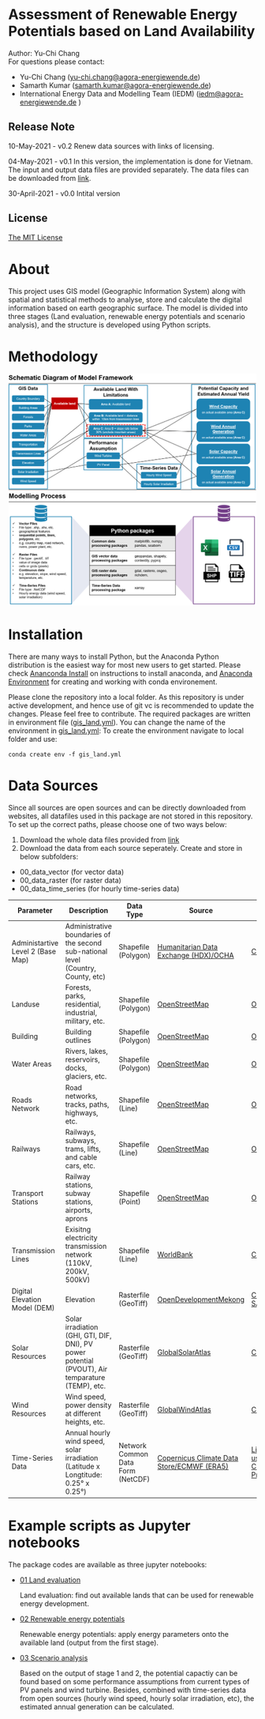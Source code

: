# Assessment of Renewable Energy Potentials based on Land Availability

Author: Yu-Chi Chang <br> For questions please contact: 

* Yu-Chi Chang ([yu-chi.chang@agora-energiewende.de](yu-chi.chang@agora-energiewende.de)) 
* Samarth Kumar ([samarth.kumar@agora-energiewende.de](samarth.kumar@agora-energiewende.de))
* International Energy Data and Modelling Team (IEDM) ([iedm@agora-energiewende.de](iedm@agora-energiewende.de) )

## Release Note

10-May-2021 - v0.2 Renew data sources with links of licensing.

04-May-2021 - v0.1 In this version, the implementation is done for Vietnam. The input and output data files are provided separately. The data files can be downloaded from [link](https://cloud.sefep.eu/s/iyobP85aHCDm5MF). 

30-April-2021 - v0.0 Intital version 

## License

[The MIT License](License.txt)

# About

This project uses GIS model (Geographic Information System) along with spatial and statistical methods to analyse, store and calculate the digital information based on earth geographic surface. The model is divided into three stages (Land evaluation, renewable energy potentials and scenario analysis), and the structure is developed using Python scripts.

# Methodology

![Model Framework](Model_Framework.png) ![Modelling_Process](Modelling_Process.png)

# Installation

There are many ways to install Python, but the Anaconda Python distribution is the easiest way for most new users to get started. Please check [Ananconda Install](https://www.anaconda.com/download/) on instructions to install anaconda, and [Anaconda Environment](https://conda.io/docs/user-guide/tasks/manage-environments.html) for creating and working with conda environement.

Please clone the repository into a local folder. As this repository is under active development, and hence use of git vc is recommended to update the changes. Please feel free to contribute. The required packages are written in environment file ([gis_land.yml](gis_land.yml)). You can change the name of the environment in [gis_land.yml](gis_land.yml): To create the environment navigate to local folder and use:

```
conda create env -f gis_land.yml
```

<!-- GIS_Land_VN relies on the following packages which are not contained in a standard Python installation. To install these packages, please refer to the installation guides from each website:

* [numpy](https://numpy.org/install/) (array and data sorting)
* [pandas](https://numpy.org/install/) (dataframe sorting )
* [matplotlib](https://pandas.pydata.org/pandas-docs/stable/getting_started/install.html) (import of the pyplot interface)
* [searborn](https://seaborn.pydata.org/installing.html) (plotting)
* [geopandas](https://geopandas.org/getting_started/install.html) (geospatial data processing)
* [shapely](https://anaconda.org/conda-forge/shapely) (geospatial data processing)
* [GDAL & rasterio & osgeo](https://rasterio.readthedocs.io/en/latest/installation.html) (geospatial data (raster file) processing) \*Only install one of three packages would be sufficient since rasterio and osgeo has dependencies on GDAL
* [pyproj](https://pyproj4.github.io/pyproj/stable/installation.html) (self-defined coordination reference system)
* [contextily](https://github.com/geopandas/contextily) (for fetching basemaps)
* [elevation](https://anaconda.org/conda-forge/elevation) (for elevation processing)
* [richdem](https://richdem.readthedocs.io/en/latest/using_it.html) (slope calculation)
* [xarray](http://xarray.pydata.org/en/stable/installing.html) (time series data (grib and NetCDF files)) -->

# Data Sources

Since all sources are open sources and can be directly downloaded from websites, all datafiles used in this package are not stored in this repository. To set up the correct paths, please choose one of two ways below:
1. Download the whole data files provided from [link](https://cloud.sefep.eu/s/iyobP85aHCDm5MF)
2. Download the data from each source seperately. Create and store in below subfolders:
* 00_data_vector (for vector data)
* 00_data_raster (for raster data)
* 00_data_time_series (for hourly time-series data)

| Parameter | Description | Data Type | Source | License | 
| ------------- | ------------- | ------------- | ------------- | ------------- | 
| Administartive Level 2 (Base Map) | Administrative boundaries of the second sub-national level (Country, County, etc) | Shapefile (Polygon) | [Humanitarian Data Exchange (HDX)/OCHA](https://data.humdata.org/dataset/viet-nam-administrative-boundaries-polygon-polyline) | [CC-BY 4.0](https://data.humdata.org/about/license) | 
| Landuse | Forests, parks, residential, industrial, military, etc. | Shapefile (Polygon) | [OpenStreetMap](https://download.geofabrik.de/asia.html) | [ODbL 1.0](https://www.openstreetmap.org/copyright) | 
| Building | Building outlines | Shapefile (Polygon) | [OpenStreetMap](https://download.geofabrik.de/asia.html) | [ODbL 1.0](https://www.openstreetmap.org/copyright) | 
| Water Areas | Rivers, lakes, reservoirs, docks, glaciers, etc. | Shapefile (Polygon) | [OpenStreetMap](https://download.geofabrik.de/asia.html) | [ODbL 1.0](https://www.openstreetmap.org/copyright) | 
| Roads Network | Road networks, tracks, paths, highways, etc. | Shapefile (Line) | [OpenStreetMap](https://download.geofabrik.de/asia.html) | [ODbL 1.0](https://www.openstreetmap.org/copyright) | 
| Railways | Railways, subways, trams, lifts, and cable cars, etc. | Shapefile (Line) | [OpenStreetMap](https://download.geofabrik.de/asia.html) | [ODbL 1.0](https://www.openstreetmap.org/copyright) | 
| Transport Stations | Railway stations, subway stations, airports, aprons | Shapefile (Point) | [OpenStreetMap](https://download.geofabrik.de/asia.html) | [ODbL 1.0](https://www.openstreetmap.org/copyright) | 
| Transmission Lines | Exisitng electricity transmission network (110kV, 200kV, 500kV) | Shapefile (Line) | [WorldBank](https://datacatalog.worldbank.org/dataset/vietnam-electricity-transmission-network-2016)| [CC-BY 4.0](https://datacatalog.worldbank.org/public-licenses#cc-by) | 
| Digital Elevation Model (DEM) | Elevation | Rasterfile (GeoTiff)| [OpenDevelopmentMekong](https://data.opendevelopmentmekong.net/en/dataset/digital-elevation-model-dem)| [CC-BY-SA-4.0](https://data.opendevelopmentmekong.net/en/dataset/digital-elevation-model-dem) | 
| Solar Resources | Solar irradiation (GHI, GTI, DIF, DNI), PV power potential (PVOUT), Air temparature (TEMP), etc. | Rasterfile (GeoTiff) | [GlobalSolarAtlas](https://globalsolaratlas.info/download)| [CC-BY 4.0](https://globalsolaratlas.info/download) | 
| Wind Resources | Wind speed, power density at different heights, etc. | Rasterfile (GeoTiff) | [GlobalWindAtlas](https://globalwindatlas.info/download/gis-files)| [CC-BY 4.0](https://globalwindatlas.info/about/TermsOfUse) | 
| Time-Series Data | Annual hourly wind speed, solar irradiation (Latitude x Longtitude: 0.25° x 0.25°) | Network Common Data Form (NetCDF) | [Copernicus Climate Data Store/ECMWF (ERA5)](https://cds.climate.copernicus.eu/cdsapp#!/dataset/reanalysis-era5-single-levels?tab=overview)| [Licence to use Copernicus Products](https://cds.climate.copernicus.eu/cdsapp#!/dataset/reanalysis-era5-single-levels?tab=overview) |

# Example scripts as Jupyter notebooks

The package codes are available as three jupyter notebooks:

* [01 Land evaluation](01_land_evaluation.ipynb)

  Land evaluation: find out available lands that can be used for renewable energy development.

* [02 Renewable energy potentials](02_renewable_potentials.ipynb)

  Renewable energy potentials: apply energy parameters onto the available land (output from the first stage).

* [03 Scenario analysis](03_scenario_analysis.ipynb)

  Based on the output of stage 1 and 2, the potential capactiy can be found based on some performance assumptions from current types of PV panels and wind turbine. Besides, combined with time-series data from open sources (hourly wind speed, hourly solar irradiation, etc), the estimated annual generation can be calculated.